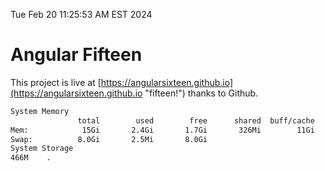 Tue Feb 20 11:25:53 AM EST 2024

# Angular Fifteen


This project is live at [https://angularsixteen.github.io](https://angularsixteen.github.io "fifteen!") thanks to Github.

```bash
System Memory
               total        used        free      shared  buff/cache   available
Mem:            15Gi       2.4Gi       1.7Gi       326Mi        11Gi        12Gi
Swap:          8.0Gi       2.5Mi       8.0Gi
System Storage
466M	.
```
